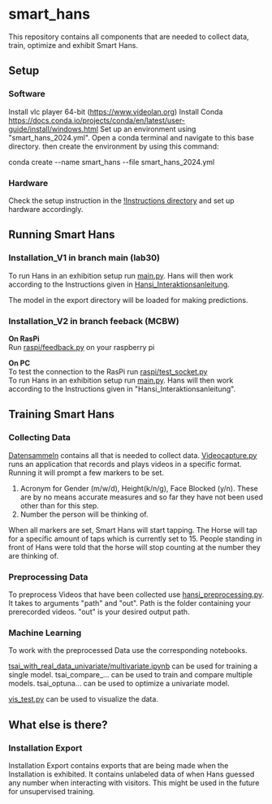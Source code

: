 # smart_hans
This repository contains all components that are needed to collect data, train, optimize and exhibit Smart Hans. 


## Setup

### Software
Install vlc player 64-bit (https://www.videolan.org)
Install Conda https://docs.conda.io/projects/conda/en/latest/user-guide/install/windows.html
Set up an environment using "smart_hans_2024.yml". Open a conda terminal and navigate to this base directory. then create the environment by using this command: 

conda create --name smart_hans --file smart_hans_2024.yml


### Hardware

Check the setup instruction in the [!Instructions directory](!Instruction) and set up hardware accordingly.

## Running Smart Hans

### Installation_V1 in branch main (lab30)
To run Hans in an exhibition setup run [main.py](main.py). Hans will then work according to the Instructions given in [Hansi_Interaktionsanleitung](Hansi_Interaktionsanleitung.md).

The model in the export directory will be loaded for making predictions.

### Installation_V2 in branch feeback (MCBW)
**On RasPi** <br>
Run [raspi/feedback.py](https://github.com/a-ludwig/smart_hans/blob/feedback/raspi/feedback.py) on your raspberry pi

**On PC** <br>
To test the connection to the RasPi run [raspi/test_socket.py](https://github.com/a-ludwig/smart_hans/blob/feedback/test_socket.py) <br>
To run Hans in an exhibition setup run [main.py](main.py). Hans will then work according to the Instructions given in "Hansi_Interaktionsanleitung".

## Training Smart Hans

### Collecting Data

[Datensammeln](datensammeln) contains all that is needed to collect data. [Videocapture.py](datensammeln/videocapture.py) runs an application that records and plays videos in a specific format. Running it will prompt a few markers to be set.

1. Acronym for Gender (m/w/d), Height(k/n/g), Face Blocked (y/n). These are by no means accurate measures and so far they have not been used other than for this step.
2. Number the person will be thinking of.

When all markers are set, Smart Hans will start tapping. The Horse will tap for a specific amount of taps which is currently set to 15. People standing in front of Hans were told that the horse will stop counting at the number they are thinking of. 

### Preprocessing Data

To preprocess Videos that have  been collected use [hansi_preprocessing.py](Machine_learning/hansi_preprocessing.py). It takes to arguments "path" and "out". Path is the folder containing your prerecorded videos. "out" is your desired output path. 

### Machine Learning

To work with the preprocessed Data use the corresponding notebooks.

[tsai_with_real_data_univariate/multivariate.ipynb](Machine_learning/tsai_optuna_optimize_with_real_data_univariate.ipynb) can be used for training a single model.
tsai_compare_... can be used to train and compare multiple models.
tsai_optuna... can be used to optimize a univariate model.

[vis_test.py](Machine_learning/vis_test.py) can be used to visualize the data.

## What else is there?

### Installation Export

Installation Export contains exports that are being made when the Installation is exhibited. It contains unlabeled data of when Hans guessed any number when interacting with visitors. This might be used in the future for unsupervised training.




